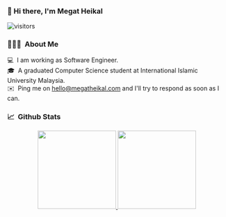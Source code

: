 ### :wave: Hi there, I'm Megat Heikal 
![visitors](https://visitor-badge.glitch.me/badge?page_id=megatheikal.megatheikal)

### 👨🏻‍💻 &nbsp;About Me

💻 &nbsp;I am working as Software Engineer.\
🎓 &nbsp;A graduated Computer Science student at International Islamic University Malaysia.\
✉️ &nbsp;Ping me on hello@megatheikal.com and I'll try to respond as soon as I can.





### 📈&nbsp; Github Stats
<p align="center">
<a href="https://github.com/megatheikal">
  <img height="180em" src="https://github-readme-stats-eight-theta.vercel.app/api?username=megatheikal&show_icons=true&theme=algolia&include_all_commits=true&count_private=true"/>
  <img height="180em" src="https://github-readme-stats-eight-theta.vercel.app/api/top-langs/?username=megatheikal&layout=compact&langs_count=8&theme=algolia"/>
</a>
</p>


